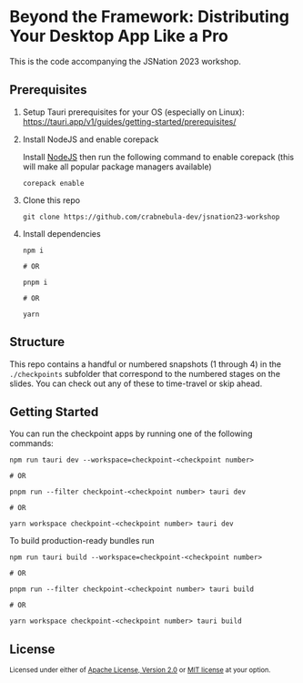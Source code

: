 # Beyond the Framework: Distributing Your Desktop App Like a Pro

This is the code accompanying the JSNation 2023 workshop. 

## Prerequisites

1. Setup Tauri prerequisites for your OS (especially on Linux): 
   https://tauri.app/v1/guides/getting-started/prerequisites/

2. Install NodeJS and enable corepack

    Install [NodeJS](https://nodejs.org/en) then run the following command to enable corepack (this will make all popular package managers available)

    ```
    corepack enable
    ```

3. Clone this repo

    ```
    git clone https://github.com/crabnebula-dev/jsnation23-workshop
    ```

4. Install dependencies

    ```
    npm i
    
    # OR
    
    pnpm i
    
    # OR
    
    yarn
    ```

## Structure

This repo contains a handful or numbered snapshots (1 through 4) in the `./checkpoints` subfolder that correspond to the numbered stages on the slides. You can check out any of these to time-travel or skip ahead. 

## Getting Started

You can run the checkpoint apps by running one of the following commands:

```
npm run tauri dev --workspace=checkpoint-<checkpoint number>

# OR

pnpm run --filter checkpoint-<checkpoint number> tauri dev

# OR

yarn workspace checkpoint-<checkpoint number> tauri dev
```

To build production-ready bundles run

```
npm run tauri build --workspace=checkpoint-<checkpoint number>

# OR

pnpm run --filter checkpoint-<checkpoint number> tauri build

# OR

yarn workspace checkpoint-<checkpoint number> tauri build
```

## License

<sup>
Licensed under either of <a href="LICENSE-APACHE">Apache License, Version
2.0</a> or <a href="LICENSE-MIT">MIT license</a> at your option.
</sup>